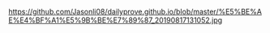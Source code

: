 https://github.com/Jasonli08/dailyprove.github.io/blob/master/%E5%BE%AE%E4%BF%A1%E5%9B%BE%E7%89%87_20190817131052.jpg